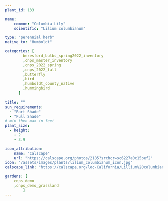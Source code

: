 ```yaml
---
plant_id: 133

name: 
    common: "Columbia Lily"   
    scientific: "Lilium columbianum" 

type: "perennial herb"
native_to: "Humboldt"

categories: [
        beresford_bulbs_spring2022_inventory
        ,cnps_master_inventory
        ,cnps_2022_spring
        ,cnps_2022_fall
        ,butterfly
        ,bird
        ,humboldt_county_native
        ,hummingbird
      ]

title: ""
sun_requirements:
  - "Part Shade"
  - "Full Shade"
# min then max in feet
plant_size:
  - height: 
    - 2
    - 3.9

icon_attribution: 
    name: "Calscape"
    url: "https://calscape.org/photos/2185?srchcr=sc6227a0c15bef2"
icon: "/assets/images/plants/lilium_columbianum_icon.jpg"
calscape_link: "https://calscape.org/loc-California/Lillium%20columbianum(%20)"

gardens: [ 
    cnps_demo
    ,cnps_demo_grassland
        ]
---
```

